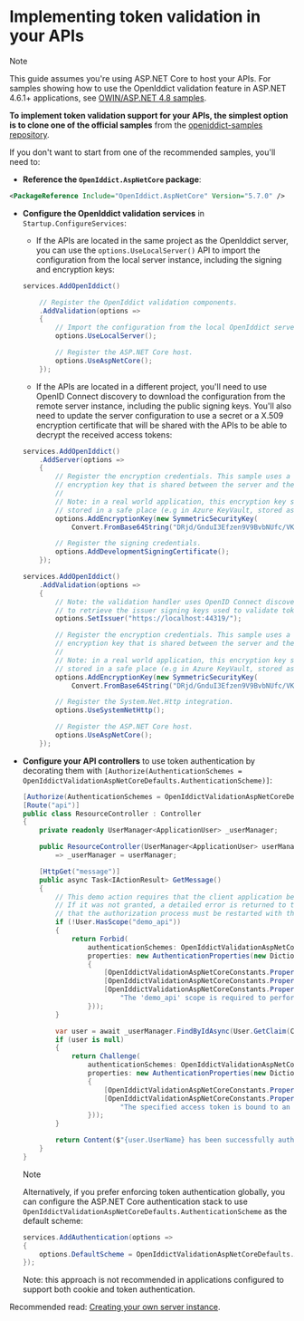 # Implementing token validation in your APIs

> [!NOTE]
> This guide assumes you're using ASP.NET Core to host your APIs. For samples showing how to use the OpenIddict validation feature in
> ASP.NET 4.6.1+ applications, see [OWIN/ASP.NET 4.8 samples](https://github.com/openiddict/openiddict-samples?tab=readme-ov-file#owinaspnet-48-samples).

**To implement token validation support for your APIs, the simplest option is to clone one of the official samples**
from the [openiddict-samples repository](https://github.com/openiddict/openiddict-samples).

If you don't want to start from one of the recommended samples, you'll need to:

  - **Reference the `OpenIddict.AspNetCore` package**:

  ```xml
  <PackageReference Include="OpenIddict.AspNetCore" Version="5.7.0" />
  ```

  - **Configure the OpenIddict validation services** in `Startup.ConfigureServices`:
    - If the APIs are located in the same project as the OpenIddict server, you can use the `options.UseLocalServer()`
    API to import the configuration from the local server instance, including the signing and encryption keys:

    ```csharp
    services.AddOpenIddict()

        // Register the OpenIddict validation components.
        .AddValidation(options =>
        {
            // Import the configuration from the local OpenIddict server instance.
            options.UseLocalServer();

            // Register the ASP.NET Core host.
            options.UseAspNetCore();
        });
    ```

    - If the APIs are located in a different project, you'll need to use OpenID Connect discovery to download the
    configuration from the remote server instance, including the public signing keys. You'll also need to update
    the server configuration to use a secret or a X.509 encryption certificate that will be shared with the APIs to
    be able to decrypt the received access tokens:

    ```csharp
    services.AddOpenIddict()
        .AddServer(options =>
        {    
            // Register the encryption credentials. This sample uses a symmetric
            // encryption key that is shared between the server and the API project.
            //
            // Note: in a real world application, this encryption key should be
            // stored in a safe place (e.g in Azure KeyVault, stored as a secret).
            options.AddEncryptionKey(new SymmetricSecurityKey(
                Convert.FromBase64String("DRjd/GnduI3Efzen9V9BvbNUfc/VKgXltV7Kbk9sMkY=")));

            // Register the signing credentials.
            options.AddDevelopmentSigningCertificate();
        });
    ```

    ```csharp
    services.AddOpenIddict()
        .AddValidation(options =>
        {
            // Note: the validation handler uses OpenID Connect discovery
            // to retrieve the issuer signing keys used to validate tokens.
            options.SetIssuer("https://localhost:44319/");

            // Register the encryption credentials. This sample uses a symmetric
            // encryption key that is shared between the server and the API project.
            //
            // Note: in a real world application, this encryption key should be
            // stored in a safe place (e.g in Azure KeyVault, stored as a secret).
            options.AddEncryptionKey(new SymmetricSecurityKey(
                Convert.FromBase64String("DRjd/GnduI3Efzen9V9BvbNUfc/VKgXltV7Kbk9sMkY=")));

            // Register the System.Net.Http integration.
            options.UseSystemNetHttp();

            // Register the ASP.NET Core host.
            options.UseAspNetCore();
        });
    ```

  - **Configure your API controllers** to use token authentication by decorating them with
  `[Authorize(AuthenticationSchemes = OpenIddictValidationAspNetCoreDefaults.AuthenticationScheme)]`:

    ```csharp
    [Authorize(AuthenticationSchemes = OpenIddictValidationAspNetCoreDefaults.AuthenticationScheme)]
    [Route("api")]
    public class ResourceController : Controller
    {
        private readonly UserManager<ApplicationUser> _userManager;

        public ResourceController(UserManager<ApplicationUser> userManager)
            => _userManager = userManager;

        [HttpGet("message")]
        public async Task<IActionResult> GetMessage()
        {
            // This demo action requires that the client application be granted the "demo_api" scope.
            // If it was not granted, a detailed error is returned to the client application to inform it
            // that the authorization process must be restarted with the specified scope to access this API.
            if (!User.HasScope("demo_api"))
            {
                return Forbid(
                    authenticationSchemes: OpenIddictValidationAspNetCoreDefaults.AuthenticationScheme,
                    properties: new AuthenticationProperties(new Dictionary<string, string>
                    {
                        [OpenIddictValidationAspNetCoreConstants.Properties.Scope] = "demo_api",
                        [OpenIddictValidationAspNetCoreConstants.Properties.Error] = Errors.InsufficientScope,
                        [OpenIddictValidationAspNetCoreConstants.Properties.ErrorDescription] =
                            "The 'demo_api' scope is required to perform this action."
                    }));
            }

            var user = await _userManager.FindByIdAsync(User.GetClaim(Claims.Subject));
            if (user is null)
            {
                return Challenge(
                    authenticationSchemes: OpenIddictValidationAspNetCoreDefaults.AuthenticationScheme,
                    properties: new AuthenticationProperties(new Dictionary<string, string>
                    {
                        [OpenIddictValidationAspNetCoreConstants.Properties.Error] = Errors.InvalidToken,
                        [OpenIddictValidationAspNetCoreConstants.Properties.ErrorDescription] =
                            "The specified access token is bound to an account that no longer exists."
                    }));
            }

            return Content($"{user.UserName} has been successfully authenticated.");
        }
    }
    ```

    > [!NOTE]
    > Alternatively, if you prefer enforcing token authentication globally, you can configure the ASP.NET Core
    > authentication stack to use `OpenIddictValidationAspNetCoreDefaults.AuthenticationScheme` as the default scheme:
    >
    > ```csharp
    > services.AddAuthentication(options =>
    > {
    >     options.DefaultScheme = OpenIddictValidationAspNetCoreDefaults.AuthenticationScheme;
    > });
    > ```
    >
    > Note: this approach is not recommended in applications configured to support both cookie and token authentication.

Recommended read: [Creating your own server instance](creating-your-own-server-instance.md).